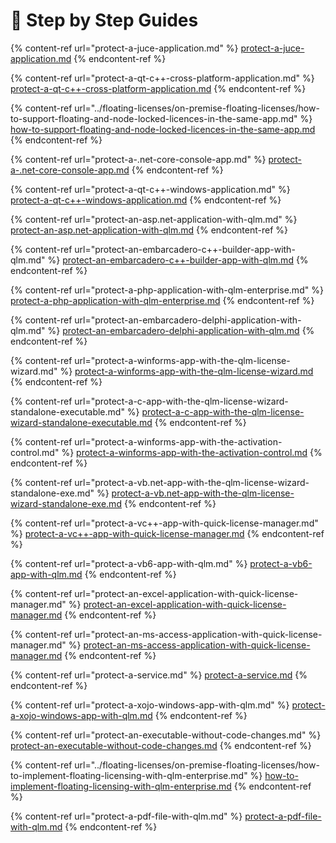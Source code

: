 # 👣 Step by Step Guides

{% content-ref url="protect-a-juce-application.md" %}
[protect-a-juce-application.md](protect-a-juce-application.md)
{% endcontent-ref %}

{% content-ref url="protect-a-qt-c++-cross-platform-application.md" %}
[protect-a-qt-c++-cross-platform-application.md](protect-a-qt-c++-cross-platform-application.md)
{% endcontent-ref %}

{% content-ref url="../floating-licenses/on-premise-floating-licenses/how-to-support-floating-and-node-locked-licences-in-the-same-app.md" %}
[how-to-support-floating-and-node-locked-licences-in-the-same-app.md](../floating-licenses/on-premise-floating-licenses/how-to-support-floating-and-node-locked-licences-in-the-same-app.md)
{% endcontent-ref %}

{% content-ref url="protect-a-.net-core-console-app.md" %}
[protect-a-.net-core-console-app.md](protect-a-.net-core-console-app.md)
{% endcontent-ref %}

{% content-ref url="protect-a-qt-c++-windows-application.md" %}
[protect-a-qt-c++-windows-application.md](protect-a-qt-c++-windows-application.md)
{% endcontent-ref %}

{% content-ref url="protect-an-asp.net-application-with-qlm.md" %}
[protect-an-asp.net-application-with-qlm.md](protect-an-asp.net-application-with-qlm.md)
{% endcontent-ref %}

{% content-ref url="protect-an-embarcadero-c++-builder-app-with-qlm.md" %}
[protect-an-embarcadero-c++-builder-app-with-qlm.md](protect-an-embarcadero-c++-builder-app-with-qlm.md)
{% endcontent-ref %}

{% content-ref url="protect-a-php-application-with-qlm-enterprise.md" %}
[protect-a-php-application-with-qlm-enterprise.md](protect-a-php-application-with-qlm-enterprise.md)
{% endcontent-ref %}

{% content-ref url="protect-an-embarcadero-delphi-application-with-qlm.md" %}
[protect-an-embarcadero-delphi-application-with-qlm.md](protect-an-embarcadero-delphi-application-with-qlm.md)
{% endcontent-ref %}

{% content-ref url="protect-a-winforms-app-with-the-qlm-license-wizard.md" %}
[protect-a-winforms-app-with-the-qlm-license-wizard.md](protect-a-winforms-app-with-the-qlm-license-wizard.md)
{% endcontent-ref %}

{% content-ref url="protect-a-c-app-with-the-qlm-license-wizard-standalone-executable.md" %}
[protect-a-c-app-with-the-qlm-license-wizard-standalone-executable.md](protect-a-c-app-with-the-qlm-license-wizard-standalone-executable.md)
{% endcontent-ref %}

{% content-ref url="protect-a-winforms-app-with-the-activation-control.md" %}
[protect-a-winforms-app-with-the-activation-control.md](protect-a-winforms-app-with-the-activation-control.md)
{% endcontent-ref %}

{% content-ref url="protect-a-vb.net-app-with-the-qlm-license-wizard-standalone-exe.md" %}
[protect-a-vb.net-app-with-the-qlm-license-wizard-standalone-exe.md](protect-a-vb.net-app-with-the-qlm-license-wizard-standalone-exe.md)
{% endcontent-ref %}

{% content-ref url="protect-a-vc++-app-with-quick-license-manager.md" %}
[protect-a-vc++-app-with-quick-license-manager.md](protect-a-vc++-app-with-quick-license-manager.md)
{% endcontent-ref %}

{% content-ref url="protect-a-vb6-app-with-qlm.md" %}
[protect-a-vb6-app-with-qlm.md](protect-a-vb6-app-with-qlm.md)
{% endcontent-ref %}

{% content-ref url="protect-an-excel-application-with-quick-license-manager.md" %}
[protect-an-excel-application-with-quick-license-manager.md](protect-an-excel-application-with-quick-license-manager.md)
{% endcontent-ref %}

{% content-ref url="protect-an-ms-access-application-with-quick-license-manager.md" %}
[protect-an-ms-access-application-with-quick-license-manager.md](protect-an-ms-access-application-with-quick-license-manager.md)
{% endcontent-ref %}

{% content-ref url="protect-a-service.md" %}
[protect-a-service.md](protect-a-service.md)
{% endcontent-ref %}

{% content-ref url="protect-a-xojo-windows-app-with-qlm.md" %}
[protect-a-xojo-windows-app-with-qlm.md](protect-a-xojo-windows-app-with-qlm.md)
{% endcontent-ref %}

{% content-ref url="protect-an-executable-without-code-changes.md" %}
[protect-an-executable-without-code-changes.md](protect-an-executable-without-code-changes.md)
{% endcontent-ref %}

{% content-ref url="../floating-licenses/on-premise-floating-licenses/how-to-implement-floating-licensing-with-qlm-enterprise.md" %}
[how-to-implement-floating-licensing-with-qlm-enterprise.md](../floating-licenses/on-premise-floating-licenses/how-to-implement-floating-licensing-with-qlm-enterprise.md)
{% endcontent-ref %}

{% content-ref url="protect-a-pdf-file-with-qlm.md" %}
[protect-a-pdf-file-with-qlm.md](protect-a-pdf-file-with-qlm.md)
{% endcontent-ref %}
